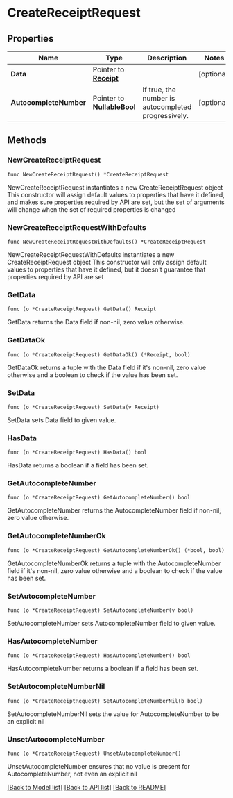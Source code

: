 # CreateReceiptRequest

## Properties

Name | Type | Description | Notes
------------ | ------------- | ------------- | -------------
**Data** | Pointer to [**Receipt**](Receipt.md) |  | [optional] 
**AutocompleteNumber** | Pointer to **NullableBool** | If true, the number is autocompleted progressively. | [optional] 

## Methods

### NewCreateReceiptRequest

`func NewCreateReceiptRequest() *CreateReceiptRequest`

NewCreateReceiptRequest instantiates a new CreateReceiptRequest object
This constructor will assign default values to properties that have it defined,
and makes sure properties required by API are set, but the set of arguments
will change when the set of required properties is changed

### NewCreateReceiptRequestWithDefaults

`func NewCreateReceiptRequestWithDefaults() *CreateReceiptRequest`

NewCreateReceiptRequestWithDefaults instantiates a new CreateReceiptRequest object
This constructor will only assign default values to properties that have it defined,
but it doesn't guarantee that properties required by API are set

### GetData

`func (o *CreateReceiptRequest) GetData() Receipt`

GetData returns the Data field if non-nil, zero value otherwise.

### GetDataOk

`func (o *CreateReceiptRequest) GetDataOk() (*Receipt, bool)`

GetDataOk returns a tuple with the Data field if it's non-nil, zero value otherwise
and a boolean to check if the value has been set.

### SetData

`func (o *CreateReceiptRequest) SetData(v Receipt)`

SetData sets Data field to given value.

### HasData

`func (o *CreateReceiptRequest) HasData() bool`

HasData returns a boolean if a field has been set.

### GetAutocompleteNumber

`func (o *CreateReceiptRequest) GetAutocompleteNumber() bool`

GetAutocompleteNumber returns the AutocompleteNumber field if non-nil, zero value otherwise.

### GetAutocompleteNumberOk

`func (o *CreateReceiptRequest) GetAutocompleteNumberOk() (*bool, bool)`

GetAutocompleteNumberOk returns a tuple with the AutocompleteNumber field if it's non-nil, zero value otherwise
and a boolean to check if the value has been set.

### SetAutocompleteNumber

`func (o *CreateReceiptRequest) SetAutocompleteNumber(v bool)`

SetAutocompleteNumber sets AutocompleteNumber field to given value.

### HasAutocompleteNumber

`func (o *CreateReceiptRequest) HasAutocompleteNumber() bool`

HasAutocompleteNumber returns a boolean if a field has been set.

### SetAutocompleteNumberNil

`func (o *CreateReceiptRequest) SetAutocompleteNumberNil(b bool)`

 SetAutocompleteNumberNil sets the value for AutocompleteNumber to be an explicit nil

### UnsetAutocompleteNumber
`func (o *CreateReceiptRequest) UnsetAutocompleteNumber()`

UnsetAutocompleteNumber ensures that no value is present for AutocompleteNumber, not even an explicit nil

[[Back to Model list]](../README.md#documentation-for-models) [[Back to API list]](../README.md#documentation-for-api-endpoints) [[Back to README]](../README.md)


